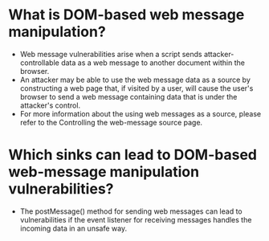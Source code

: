 # What is DOM-based web message manipulation?
- Web message vulnerabilities arise when a script sends attacker-controllable data as a web message to another document within the browser. 
- An attacker may be able to use the web message data as a source by constructing a web page that, if visited by a user, will cause the user's browser to send a web message containing data that is under the attacker's control. 
- For more information about the using web messages as a source, please refer to the Controlling the web-message source page.

# Which sinks can lead to DOM-based web-message manipulation vulnerabilities?
- The postMessage() method for sending web messages can lead to vulnerabilities if the event listener for receiving messages handles the incoming data in an unsafe way.
